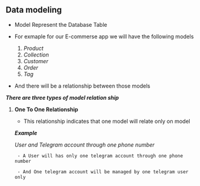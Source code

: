 ## Data modeling

- Model Represent the Database Table
- For exmaple for our E-commerse app we will have the following models
    1. _Product_
    2. _Collection_
    3. _Customer_
    4. _Order_
    5. _Tag_

- And there will be a relationship between those models

___There are three types of model relation ship___

1. __One To One Relationship__

    - This relationship indicates that one model will relate only on model

    ___Example___

    _User and Telegram account through one phone number_

        - A User will has only one telegram account through one phone number

        - And One telegram account will be managed by one telegram user only
